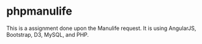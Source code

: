 # phpmanulife
This is a assignment done upon the Manulife request. It is using AngularJS, Bootstrap, D3, MySQL, and PHP.
